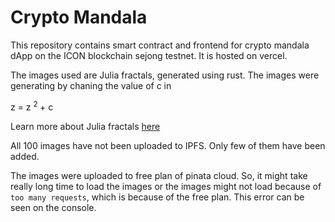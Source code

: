 # Crypto Mandala 

This repository contains smart contract and frontend for crypto mandala dApp on the ICON blockchain sejong testnet. It is hosted on vercel.

The images used are Julia fractals, generated using rust. The images were generating by chaning the value of c in

z = z <sup> 2 </sup> + c

Learn more about Julia fractals [here](https://en.wikipedia.org/wiki/Julia_set )

All 100 images have not been uploaded to IPFS. Only few of them have been added.

The images were uploaded to free plan of pinata cloud. So, it might take really long time to load the images or the images might not load because of `too many requests`, which is because of the free plan. This error can be seen on the console.